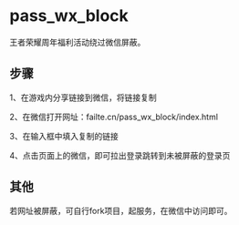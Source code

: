# pass_wx_block
王者荣耀周年福利活动绕过微信屏蔽。

## 步骤

1、在游戏内分享链接到微信，将链接复制

2、在微信打开网址：failte.cn/pass_wx_block/index.html

3、在输入框中填入复制的链接

4、点击页面上的微信，即可拉出登录跳转到未被屏蔽的登录页

## 其他

若网址被屏蔽，可自行fork项目，起服务，在微信中访问即可。
